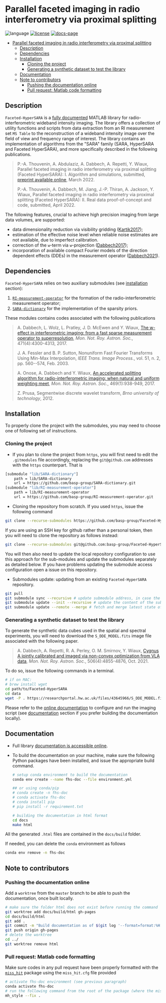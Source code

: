 # Parallel faceted imaging in radio interferometry via proximal splitting

![language](https://img.shields.io/badge/language-MATLAB-orange.svg)
[![license](https://img.shields.io/badge/license-GPL--3.0-brightgreen.svg)](LICENSE)
[![docs-page](https://img.shields.io/badge/docs-latest-blue)](https://basp-group.github.io/Faceted-HyperSARA/index.html)

- [Parallel faceted imaging in radio interferometry via proximal splitting](#parallel-faceted-imaging-in-radio-interferometry-via-proximal-splitting)
  - [Description](#description)
  - [Dependencies](#dependencies)
  - [Installation](#installation)
    - [Cloning the project](#cloning-the-project)
    - [Generating a synthetic dataset to test the library](#generating-a-synthetic-dataset-to-test-the-library)
  - [Documentation <a name="doc"></a>](#documentation-)
  - [Note to contributors](#note-to-contributors)
    - [Pushing the documentation online](#pushing-the-documentation-online)
    - [Pull request: Matlab code formatting](#pull-request-matlab-code-formatting)

## Description

``Faceted-HyperSARA`` is a [fully documented]((https://basp-group.github.io/Faceted-HyperSARA/_imaging/imaging.html)) MATLAB library for radio-interferometric wideband intensity imaging. The library offers a collection of utility functions and scripts from data extraction from an RI measurement set ``MS Table`` to the reconstruction of a wideband intensity image over the field of view and frequency range of interest. The library contains an implementation of algorithms from the "SARA" family (SARA,
HyperSARA and Faceted HyperSARA), and more specifically described in the following publications. 

>P.-A. Thouvenin, A. Abdulaziz, A. Dabbech, A. Repetti, Y. Wiaux, Parallel faceted imaging in radio interferometry via proximal splitting (Faceted HyperSARA): I. Algorithm and simulations, submitted, [preprint available online](https://arxiv.org/abs/2003.07358), March 2022.  
>
>P.-A. Thouvenin, A. Dabbech, M. Jiang, J.-P. Thiran, A. Jackson, Y. Wiaux, 
Parallel faceted imaging in radio interferometry via proximal splitting (Faceted HyperSARA): II. Real data proof-of-concept and code, submitted, April  2022.

The following features, crucial to achieve high precision imaging from large data volumes, are supported:

- data dimensionality reduction via visibility gridding ([Kartik2017](https://academic.oup.com/mnras/article/468/2/2382/3061880));
- estimation of the effective noise level when reliable noise estimates are not available, due to imperfect calibration.
- correction of the `w`-term via `w`-projection ([Dabbech2017](https://academic.oup.com/mnras/article/471/4/4300/3965853));
- incorporation of available compact Fourier models of the direction dependent effects (DDEs) in the measurement operator ([Dabbech2021](https://academic.oup.com/mnras/article-abstract/506/4/4855/6315336?redirectedFrom=fulltext)).

## Dependencies 

``Faceted-HyperSARA`` relies on two auxiliary submodules (see [installation](#install) section):

1. [`RI-measurement-operator`](https://github.com/basp-group/RI-measurement-operator) for the formation of the radio-interferometric measurement operator;
2. [`SARA-dictionary`](https://github.com/basp-group/SARA-dictionary) for the implementation of the sparsity priors.

These modules contains codes associated with the following publications

> A. Dabbech, L. Wolz, L. Pratley, J. D. McEwen and Y. Wiaux, [The w-effect in interferometric imaging: from a fast sparse measurement operator to superresolution](http://dx.doi.org/10.1093/mnras/stx1775), *Mon. Not. Roy. Astron. Soc.*, 471(4):4300-4313, 2017.
>
> J. A. Fessler and B. P. Sutton, Nonuniform Fast Fourier Transforms Using Min-Max Interpolation, *IEEE Trans. Image Process.*, vol. 51, n. 2, pp. 560--574, Feb. 2003.
>
> A. Onose, A. Dabbech and Y. Wiaux, [An accelerated splitting algorithm for radio-interferometric imaging: when natural and uniform weighting meet](http://dx.doi.org/10.1093/mnras/stx755), *Mon. Not. Roy. Astron. Soc.*, 469(1):938-949, 2017.
> 
> Z. Prusa, Segmentwise discrete wavelet transform, *Brno university of technology*, 2012.

## Installation

To properly clone the project with the submodules, you may need to choose one of following set of instructions.

### Cloning the project

- If you plan to clone the project from `https`, you will first need to edit the `.gitmodules` file accordingly, replacing the `git@github.com` addresses with the `https` counterpart. That is

```bash
[submodule "lib/SARA-dictionary"]
	path = lib/SARA-dictionary
	url = https://github.com/basp-group/SARA-dictionary.git
[submodule "lib/RI-measurement-operator"]
	path = lib/RI-measurement-operator
	url = https://github.com/basp-group/RI-measurement-operator.git
```

- Cloning the repository from scratch. If you used `https`, issue the following command

```bash
git clone --recurse-submodules https://github.com/basp-group/Faceted-HyperSARA.git
```

If you are using an SSH key for github rather than a personal token, then you will need to clone the repository as follows instead:

```bash
git clone --recurse-submodules git@github.com:basp-group/Faceted-HyperSARA.git
```

You will then also need to update the local repository configuration to use this approach for the sub-modules and update the submodules separately as detailed below. If you have problems updating the submodule access configuration open a issue on this repository.

- Submodules update: updating from an existing `Faceted-HyperSARA` repository.

```bash
git pull
git submodule sync --recursive # update submodule address, in case the url has changed
git submodule update --init --recursive # update the content of the submodules
git submodule update --remote --merge # fetch and merge latest state of the submodule
```

### Generating a synthetic dataset to test the library

To generate the synthetic data cubes used in the spatial and spectral experiments, you will need to download the `S_DDE_MODEL.fits` image file associated with the following paper.

> A. Dabbech, A. Repetti, R. A. Perley, O. M. Smirnov, Y. Wiaux, [Cygnus A jointly calibrated and imaged via non-convex optimization from VLA data](https://doi.org/10.1093/mnras/stab1903), *Mon. Not. Roy. Astron. Soc.*, 506(4):4855-4876, Oct. 2021.

To do so, issue the following commands in a terminal.

```bash
# if on MAC: 
# brew install wget
cd path/to/Faceted-HyperSARA
cd data
wget -P . https://researchportal.hw.ac.uk/files/43645966/S_DDE_MODEL.fits
```

Please refer to the [online documentation](https://basp-group.github.io/Faceted-HyperSARA/_imaging/imaging.html) to configure and run the imaging script (see [documentation](doc) section if you prefer building the documentation locally).

<!-- ## Configuration

To reproduce the experiments on the Cirrus HPC system ([https://www.cirrus.ac.uk](https://www.cirrus.ac.uk)), configure the `.csv` file contained in `imaging/spatial` or `imaging/spectral` as required and run the following

```bash
cd path/to/Faceted-HyperSARA
module load anaconda/python3
# configure / update the python job script
vi job_spatial.py
python job_spatial.py
```
Cirrus is configured with Matlab and python installed using the module system and uses the Slurm batch system. If your system is configured differently then the batch files (`run_simulation.slurm` in the `imaging/spatial` or `imaging/spectral` directories) will need to be altered to fit your system setup. -->

## Documentation <a name="doc"></a>

- Full library [documentation is accessible online](https://basp-group.github.io/Faceted-HyperSARA/_imaging/imaging.html).

- To build the documentation on your machine, make sure the following Python packages have been installed, and issue the appropriate build command.

    ```bash
    # setup conda environment to build the documentation
    conda env create --name fhs-doc --file environment.yml

    ## or using conda/pip
    # conda create -n fhs-doc
    # conda activate fhs-doc
    # conda install pip
    # pip install -r requirement.txt

    # building the documentation in html format
    cd docs
    make html
    ```

All the generated ``.html`` files are contained in the ``docs/build`` folder.

If needed, you can delete the `conda` environment as follows

```bash
conda env remove -n fhs-doc
```

## Note to contributors

### Pushing the documentation online

Add a `worktree` from the `master` branch to be able to push the documentation, once built locally.

```bash
# make sure the folder html does not exist before running the command
git worktree add docs/build/html gh-pages
cd docs/build/html
git add .
git commit -m "Build documentation as of $(git log '--format=format:%H' master -1)"
git push origin gh-pages
# delete the worktree
cd ../
git worktree remove html
```

### Pull request: Matlab code formatting

Make sure codes in any pull request have been properly formatted with the [`miss_hit`](https://pypi.org/project/miss-hit/) package using the `miss_hit.cfg` file provided

```bash
# activate fhs-doc environment (see previous paragraph)
conda activate fhs-doc
# run the following command from the root of the package (where the miss_hit.cfg file is)
mh_style --fix .
```
